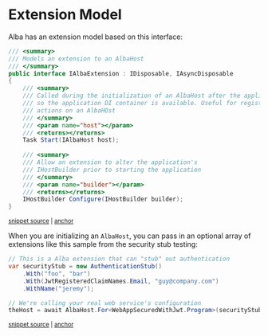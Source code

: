 # Extension Model

Alba has an extension model based on this interface:

<!-- snippet: sample_IAlbaExtension -->
<a id='snippet-sample_ialbaextension'></a>
```cs
/// <summary>
/// Models an extension to an AlbaHost
/// </summary>
public interface IAlbaExtension : IDisposable, IAsyncDisposable
{
    /// <summary>
    /// Called during the initialization of an AlbaHost after the application is started,
    /// so the application DI container is available. Useful for registering setup or teardown
    /// actions on an AlbaHOst
    /// </summary>
    /// <param name="host"></param>
    /// <returns></returns>
    Task Start(IAlbaHost host);
    
    /// <summary>
    /// Allow an extension to alter the application's
    /// IHostBuilder prior to starting the application
    /// </summary>
    /// <param name="builder"></param>
    /// <returns></returns>
    IHostBuilder Configure(IHostBuilder builder);
}
```
<sup><a href='https://github.com/JasperFx/alba/blob/master/src/Alba/IAlbaExtension.cs#L7-L32' title='Snippet source file'>snippet source</a> | <a href='#snippet-sample_ialbaextension' title='Start of snippet'>anchor</a></sup>
<!-- endSnippet -->

When you are initializing an `AlbaHost`, you can pass in an optional array of extensions like this sample from the security stub
testing:

<!-- snippet: sample_bootstrapping_with_stub_extension -->
<a id='snippet-sample_bootstrapping_with_stub_extension'></a>
```cs
// This is a Alba extension that can "stub" out authentication
var securityStub = new AuthenticationStub()
    .With("foo", "bar")
    .With(JwtRegisteredClaimNames.Email, "guy@company.com")
    .WithName("jeremy");

// We're calling your real web service's configuration
theHost = await AlbaHost.For<WebAppSecuredWithJwt.Program>(securityStub);
```
<sup><a href='https://github.com/JasperFx/alba/blob/master/src/Alba.Testing/Security/web_api_authentication_with_stub.cs#L21-L32' title='Snippet source file'>snippet source</a> | <a href='#snippet-sample_bootstrapping_with_stub_extension' title='Start of snippet'>anchor</a></sup>
<!-- endSnippet -->
